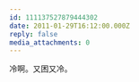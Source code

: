 ```yaml
---
id: 111137527879444302
date: 2011-01-29T16:12:00.000Z
reply: false
media_attachments: 0
---
```


冷啊。又困又冷。 ​​​​

